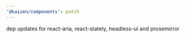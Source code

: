 ```yaml
---
'@kaizen/components': patch
---
```


dep updates for react-aria, react-stately, headless-ui and prosemirror
